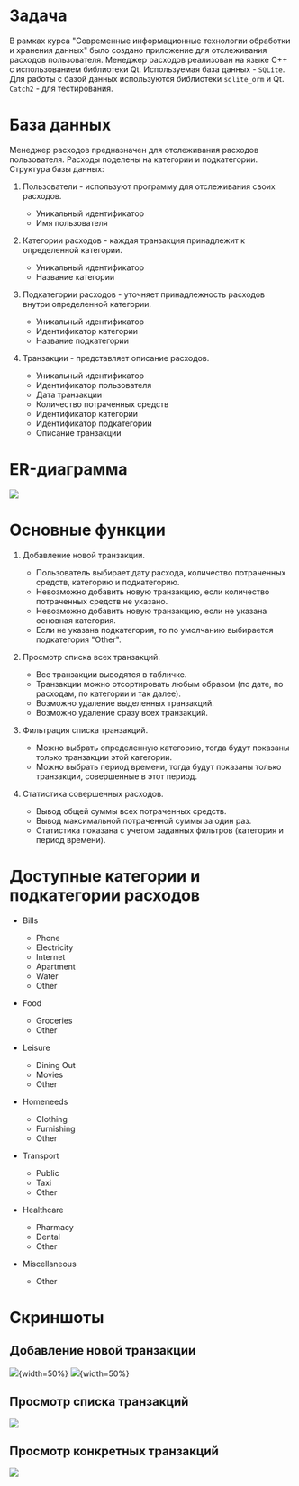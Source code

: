 # Задача

В рамках курса "Современные информационные технологии обработки и хранения данных" было создано приложение для отслеживания расходов пользователя. Менеджер расходов реализован на языке С++ с использованием библиотеки Qt. Используемая база данных - `SQLite`. Для работы с базой данных используются библиотеки `sqlite_orm` и Qt. `Catch2` - для тестирования.

# База данных

Менеджер расходов предназначен для отслеживания расходов пользователя. Расходы поделены на категории и подкатегории. Структура базы данных:

1. Пользователи - используют программу для отслеживания своих расходов.
    - Уникальный идентификатор
    - Имя пользователя

2. Категории расходов - каждая транзакция принадлежит к определенной категории.
    - Уникальный идентификатор
    - Название категории

3. Подкатегории расходов - уточняет принадлежность расходов внутри определенной категории.
    - Уникальный идентификатор
    - Идентификатор категории
    - Название подкатегории

4. Транзакции - представляет описание расходов.
    - Уникальный идентификатор
    - Идентификатор пользователя
    - Дата транзакции
    - Количество потраченных средств
    - Идентификатор категории
    - Идентификатор подкатегории
    - Описание транзакции

# ER-диаграмма

![](ER.png)

# Основные функции

1. Добавление новой транзакции.
    - Пользователь выбирает дату расхода, количество потраченных средств, категорию и подкатегорию.
    - Невозможно добавить новую транзакцию, если количество потраченных средств не указано.
    - Невозможно добавить новую транзакцию, если не указана основная категория.
    - Если не указана подкатегория, то по умолчанию выбирается подкатегория "Other".

2. Просмотр списка всех транзакций.
    - Все транзакции выводятся в табличке.
    - Транзакции можно отсортировать любым образом (по дате, по расходам, по категории и так далее).
    - Возможно удаление выделенных транзакций.
    - Возможно удаление сразу всех транзакций.

3. Фильтрация списка транзакций.
    - Можно выбрать определенную категорию, тогда будут показаны только транзакции этой категории.
    - Можно выбрать период времени, тогда будут показаны только транзакции, совершенные в этот период.

4. Статистика совершенных расходов.
    - Вывод общей суммы всех потраченных средств.
    - Вывод максимальной потраченной суммы за один раз.
    - Статистика показана с учетом заданных фильтров (категория и период времени).

# Доступные категории и подкатегории расходов

- Bills
    - Phone
    - Electricity
    - Internet
    - Apartment
    - Water
    - Other

- Food
    - Groceries
    - Other

- Leisure
    - Dining Out
    - Movies
    - Other

- Homeneeds
    - Clothing
    - Furnishing
    - Other

- Transport
    - Public
    - Taxi
    - Other

- Healthcare
    - Pharmacy
    - Dental
    - Other

- Miscellaneous
    - Other

# Скриншоты

## Добавление новой транзакции

![](screenshots/new-transaction-empty.png){width=50%}
![](screenshots/new-transaction.png){width=50%}

## Просмотр списка транзакций

![](screenshots/transactions.png)

## Просмотр конкретных транзакций

![](screenshots/bills.png)
